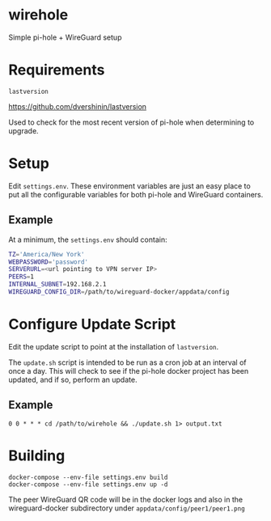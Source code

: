 # wirehole
Simple pi-hole + WireGuard setup

# Requirements

`lastversion`

https://github.com/dvershinin/lastversion

Used to check for the most recent version of pi-hole when determining to upgrade.

# Setup

Edit `settings.env`. These environment variables are just an easy place to put all the configurable variables for both pi-hole and WireGuard containers.

## Example

At a minimum, the `settings.env` should contain:

```bash
TZ='America/New York'
WEBPASSWORD='password'
SERVERURL=<url pointing to VPN server IP>
PEERS=1
INTERNAL_SUBNET=192.168.2.1
WIREGUARD_CONFIG_DIR=/path/to/wireguard-docker/appdata/config
```

# Configure Update Script

Edit the update script to point at the installation of `lastversion`.

The `update.sh` script is intended to be run as a cron job at an interval of once a day. This will check to see if the pi-hole docker project has been updated, and if so, perform an update.

## Example

```
0 0 * * * cd /path/to/wirehole && ./update.sh 1> output.txt
```

# Building

```
docker-compose --env-file settings.env build
docker-compose --env-file settings.env up -d
```

The peer WireGuard QR code will be in the docker logs and also in the wireguard-docker subdirectory under `appdata/config/peer1/peer1.png`


